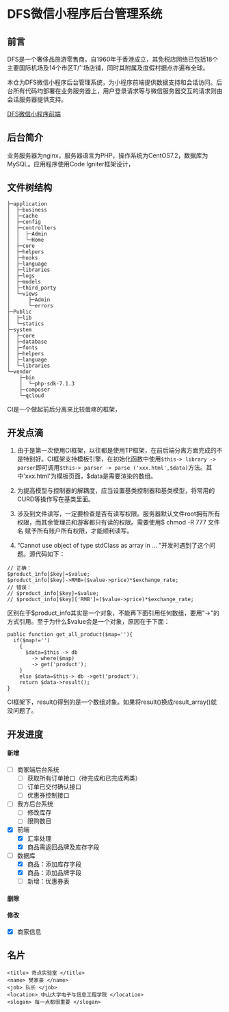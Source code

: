 # DFS微信小程序后台管理系统


## 前言
DFS是一个奢侈品旅游零售商。自1960年于香港成立，其免税店网络已包括18个主要国际机场及14个市区T广场店铺，同时其附属及度假村据点亦遍布全球。

本仓为DFS微信小程序后台管理系统，为小程序前端提供数据支持和会话访问。后台所有代码均部署在业务服务器上，用户登录请求等与微信服务器交互的请求则由会话服务器提供支持。

[DFS微信小程序前端](https://github.com/huysh3/DFS)

## 后台简介
业务服务器为nginx，服务器语言为PHP，操作系统为CentOS7.2，数据库为MySQL。应用程序使用Code Igniter框架设计，

## 文件树结构
```
├─application
│  ├─business
│  ├─cache
│  ├─config
│  ├─controllers
│  │  ├─Admin
│  │  └─Home
│  ├─core
│  ├─helpers
│  ├─hooks
│  ├─language
│  ├─libraries
│  ├─logs
│  ├─models
│  ├─third_party
│  └─views
│      ├─Admin
│      └─errors
├─Public
│  ├─lib
│  └─statics
├─system
│  ├─core
│  ├─database
│  ├─fonts
│  ├─helpers
│  ├─language
│  └─libraries
└─vendor
    ├─bin
    │  └─php-sdk-7.1.3
    ├─composer
    └─qcloud

```
CI是一个做起前后分离来比较蛋疼的框架，

## 开发点滴
1. 由于是第一次使用CI框架，以往都是使用TP框架，在前后端分离方面完成的不是特别好。CI框架支持模板引擎，在初始化函数中使用`$this-> library -> parser`即可调用`$this-> parser -> parse ('xxx.html',$data)`方法。其中'xxx.html'为模板页面，$data是需要渲染的数组。

2. 为提高模型与控制器的解耦度，应当设置基类控制器和基类模型，将常用的CURD等操作写在基类里面。

3. 涉及到文件读写，一定要检查是否有读写权限。服务器默认文件root拥有所有权限，而其余管理员和游客都只有读的权限。需要使用$ chmod -R 777 文件名 赋予所有账户所有权限，才能顺利读写。

4. “Cannot use object of type stdClass as array in ... ”开发时遇到了这个问题。源代码如下：
```
// 正确：
$product_info[$key]=$value;
$product_info[$key]->RMB=($value->price)*$exchange_rate;
// 错误：
// $product_info[$key]=$value;
// $product_info[$key]['RMB']=($value->price)*$exchange_rate;
```
区别在于$product_info其实是一个对象，不能再下面引用任何数组，要用"->"的方式引用。至于为什么$value会是一个对象，原因在于下面：
```
public function get_all_product($map=''){
  if($map!='')
    {
      $data=$this -> db
        -> where($map)
        -> get('product');
    }
    else $data=$this-> db ->get('product');
    return $data->result();
}
```
CI框架下，result()得到的是一个数组对象。如果将result()换成result_array()就没问题了。


## 开发进度

#### 新增
- [ ] 商家端后台系统
  - [ ] 获取所有订单接口（待完成和已完成两类）
  - [ ] 订单已交付确认接口
  - [ ] 优惠券控制接口
- [ ] 我方后台系统
  - [ ] 修改库存
  - [ ] 限购数目
- [x] 前端
  - [x] 汇率处理
  - [x] 商品需返回品牌及库存字段
- [ ] 数据库
  - [x] 商品：添加库存字段
  - [x] 商品：添加品牌字段
  - [ ] 新增：优惠券表

#### 删除


#### 修改
- [x] 商家信息

## 名片

    <title> 奇点实验室 </title>
    <name> 樊家豪 </name>
    <job> 队长 </job>
    <location> 中山大学电子与信息工程学院 </location>
    <slogan> 每一点都很重要 </slogan>
